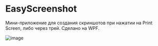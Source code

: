 # EasyScreenshot
Мини-приложение для создания скриншотов при нажатии на Print Screen, либо через трей. Сделано на WPF.

![image](https://github.com/KaRRd1/EasyScreenshot/assets/75473613/4e5de2d3-dffb-45a0-93d6-1af9f50bc734)
